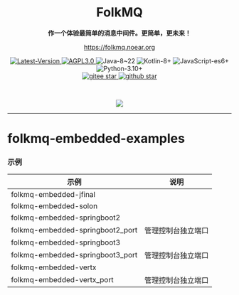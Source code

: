 <h1 align="center" style="text-align:center;">
  FolkMQ
</h1>
<p align="center">
	<strong>作一个体验最简单的消息中间件。更简单，更未来！</strong>
</p>

<p align="center">
	<a href="https://folkmq.noear.org/">https://folkmq.noear.org</a>
</p>


<p align="center">
    <a target="_blank" href="https://search.maven.org/artifact/org.noear/folkmq">
        <img src="https://img.shields.io/maven-central/v/org.noear/folkmq.svg?label=Latest-Version" alt="Latest-Version" />
    </a>
    <a target="_blank" href="LICENSE">
		<img src="https://img.shields.io/:license-AGPL3.0-blue.svg" alt="AGPL3.0" />
	</a>
    <a>
		<img src="https://img.shields.io/badge/Java-8~22-green.svg" alt="Java-8~22" />
	</a>
    <a>
		<img src="https://img.shields.io/badge/Kotlin-8+-green.svg" alt="Kotlin-8+" />
	</a>
    <a>
		<img src="https://img.shields.io/badge/JavaScript-es6+-green.svg" alt="JavaScript-es6+" />
	</a>
    <a>
		<img src="https://img.shields.io/badge/Python-3.10+-green.svg" alt="Python-3.10+" />
	</a>
    <br />
    <a target="_blank" href='https://gitee.com/noear/folkmq/stargazers'>
        <img src='https://gitee.com/noear/folkmq/badge/star.svg' alt='gitee star'/>
    </a>
    <a target="_blank" href='https://github.com/noear/folkmq/stargazers'>
        <img src="https://img.shields.io/github/stars/noear/folkmq.svg?logo=github" alt="github star"/>
    </a>
</p>

<br/>
<p align="center">
	<a href="https://jq.qq.com/?_wv=1027&k=kjB5JNiC">
	<img src="https://img.shields.io/badge/QQ交流群-870505482-orange"/></a>
</p>

<hr />



# folkmq-embedded-examples


### 示例


| 示例                               | 说明        |
|----------------------------------|-----------|
| folkmq-embedded-jfinal           |           |
| folkmq-embedded-solon            |           |
| folkmq-embedded-springboot2      |           |
| folkmq-embedded-springboot2_port | 管理控制台独立端口 |
| folkmq-embedded-springboot3      |           |
| folkmq-embedded-springboot3_port | 管理控制台独立端口 |
| folkmq-embedded-vertx            |           |
| folkmq-embedded-vertx_port       | 管理控制台独立端口 |


